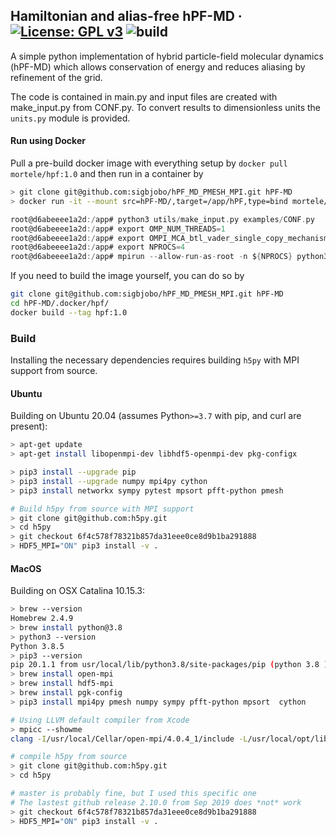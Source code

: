 Hamiltonian and alias-free hPF-MD &middot; [![License: GPL v3](https://img.shields.io/badge/License-LGPLv3-blue.svg)](https://www.gnu.org/licenses/lgpl-3.0.html) ![build](https://github.com/mortele/hPF_MD_PMESH_MPI/workflows/build/badge.svg)
---------
A simple python implementation of hybrid particle-field molecular dynamics (hPF-MD) which allows conservation of energy and reduces aliasing by refinement of the grid.

The code is contained in main.py and input files are created with make_input.py from CONF.py. To convert results to dimensionless units the `units.py` module is provided.

#### Run using Docker
Pull a pre-build docker image with everything setup by `docker pull mortele/hpf:1.0` and then run in a container by
```bash
> git clone git@github.com:sigbjobo/hPF_MD_PMESH_MPI.git hPF-MD
> docker run -it --mount src=hPF-MD/,target=/app/hPF,type=bind mortele/hpf:1.0
```
```C
root@d6abeeee1a2d:/app# python3 utils/make_input.py examples/CONF.py
root@d6abeeee1a2d:/app# export OMP_NUM_THREADS=1
root@d6abeeee1a2d:/app# export OMPI_MCA_btl_vader_single_copy_mechanism=none
root@d6abeeee1a2d:/app# export NPROCS=4
root@d6abeeee1a2d:/app# mpirun --allow-run-as-root -n ${NPROCS} python3 hPF/main.py CONF.py input.hdf5 --destdir=CONF
```

If you need to build the image yourself, you can do so by
```bash
git clone git@github.com:sigbjobo/hPF_MD_PMESH_MPI.git hPF-MD
cd hPF-MD/.docker/hpf/
docker build --tag hpf:1.0
```

### Build
Installing the necessary dependencies requires building `h5py` with MPI support from source.

#### Ubuntu
Building on Ubuntu 20.04 (assumes Python`>=3.7` with pip, and curl are present):
```bash
> apt-get update
> apt-get install libopenmpi-dev libhdf5-openmpi-dev pkg-configx

> pip3 install --upgrade pip
> pip3 install --upgrade numpy mpi4py cython
> pip3 install networkx sympy pytest mpsort pfft-python pmesh

# Build h5py from source with MPI support
> git clone git@github.com:h5py.git
> cd h5py
> git checkout 6f4c578f78321b857da31eee0ce8d9b1ba291888
> HDF5_MPI="ON" pip3 install -v .
```

#### MacOS
Building on OSX Catalina 10.15.3:
```bash
> brew --version
Homebrew 2.4.9
> brew install python@3.8
> python3 --version
Python 3.8.5
> pip3 --version
pip 20.1.1 from usr/local/lib/python3.8/site-packages/pip (python 3.8 )
> brew install open-mpi
> brew install hdf5-mpi
> brew install pgk-config
> pip3 install mpi4py pmesh numpy sympy pfft-python mpsort  cython

# Using LLVM default compiler from Xcode
> mpicc --showme
clang -I/usr/local/Cellar/open-mpi/4.0.4_1/include -L/usr/local/opt/libevent/lib -L/usr/local/Cellar/open-mpi/4.0.4_1/lib -lmpi

# compile h5py from source
> git clone git@github.com:h5py.git
> cd h5py

# master is probably fine, but I used this specific one
# The lastest github release 2.10.0 from Sep 2019 does *not* work
> git checkout 6f4c578f78321b857da31eee0ce8d9b1ba291888
> HDF5_MPI="ON" pip3 install -v .
```

